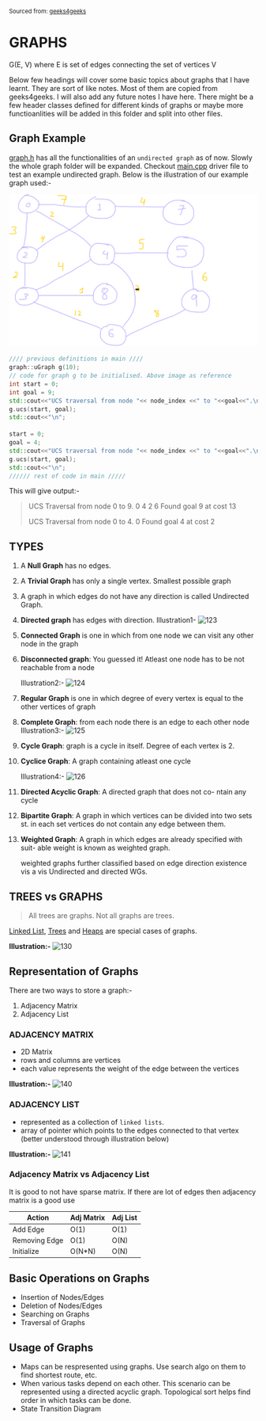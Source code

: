 <small> Sourced from: [geeks4geeks](https://www.geeksforgeeks.org/graph-data-structure-and-algorithms/)</small>
 
# GRAPHS 

G(E, V) where E is set of edges connecting 
the set of vertices V


Below few headings will cover some basic topics about graphs that I have learnt. They are sort of like notes. Most of them are copied from geeks4geeks. I will also add any future notes I have here. There might be a few header classes defined for different kinds of graphs or maybe more functioanlities will be added in this folder and split into other files.


## Graph Example

[graph.h](./graph.h) has all the functionalities of an `undirected graph` as of now. Slowly the whole graph folder will be expanded. Checkout [main.cpp](./main.cpp) driver file to test an example undirected graph. Below is the illustration of our example graph used:-

![exampleGraph](exampleGraph.png)

```cpp
//// previous definitions in main ////
graph::uGraph g(10);
// code for graph g to be initialised. Above image as reference 
int start = 0;
int goal = 9;
std::cout<<"UCS traversal from node "<< node_index <<" to "<<goal<<".\n";
g.ucs(start, goal);
std::cout<<"\n";

start = 0;
goal = 4;
std::cout<<"UCS traversal from node "<< node_index <<" to "<<goal<<".\n";
g.ucs(start, goal);
std::cout<<"\n";
////// rest of code in main /////
```

This will give output:- &nbsp;
> UCS Traversal from node 0 to 9.
> 0 4 2 6 
> Found goal 9 at cost 13
> 
> UCS Traversal from node 0 to 4.
> 0
> Found goal 4 at cost 2


## TYPES

1.  A **Null Graph** has no edges.

2.  A **Trivial Graph** has only a single vertex. Smallest possible graph

3.  A graph in which edges do not have any direction is called Undirected Graph.

4.  **Directed graph** has edges with direction. 
    Illustration1-
    ![123](https://media.geeksforgeeks.org/wp-content/uploads/20200630114438/directed.jpg)

5.  **Connected Graph** is one in which from one node we can
    visit any other node in the graph

6. **Disconnected graph**: You guessed it! Atleast one node has to
    be not reachable from a node

    Illustration2:-
    ![124](https://media.geeksforgeeks.org/wp-content/uploads/20200630121400/connected1.jpg)

7.  **Regular Graph** is one in which degree of every vertex is equal
    to the other vertices of graph

8.  **Complete Graph**: from each node there is an edge to each other node    
    Illustration3:-
    ![125](https://media.geeksforgeeks.org/wp-content/uploads/20200630122008/regular.jpg)

9.  **Cycle Graph**: graph is a cycle in itself. Degree of each vertex is 2.
10. **Cyclice Graph**: A graph containing atleast one cycle

    Illustration4:-
    ![126](https://media.geeksforgeeks.org/wp-content/uploads/20200630122225/cyclic.jpg)

11. **Directed Acyclic Graph**: A directed graph that does not co-
    ntain any cycle

12. **Bipartite Graph**: A graph in which vertices can be divided into
    two sets st. in each set vertices do not contain any edge
    between them.

13. **Weighted Graph**:
    A graph in which edges are already specified with suit-
    able weight is known as weighted graph.

    weighted graphs further classified based on edge direction
    existence vis a vis Undirected and directed WGs.


## TREES vs GRAPHS

> All trees are graphs.
> Not all graphs are trees.


[Linked List](../linked%20lists/), [Trees](../trees/) and [Heaps](../heap/) are special cases of graphs.


**Illustration:-**
![130](https://media.geeksforgeeks.org/wp-content/uploads/20200630123458/tree_vs_graph.jpg)

## Representation of Graphs
There are two ways to store a graph:-

1. Adjacency Matrix
2. Adjacency List

### ADJACENCY MATRIX
- 2D Matrix
- rows and columns are vertices
- each value represents the weight of the edge between the vertices

**Illustration:-**
![140](https://media.geeksforgeeks.org/wp-content/uploads/20200630124726/adjacency_mat1.jpg)

### ADJACENCY LIST 
- represented as a collection of `linked lists`.
- array of pointer which points to the edges connected to that vertex (better understood through illustration below)

**Illustration:-**
![141](https://media.geeksforgeeks.org/wp-content/uploads/20200630125356/adjacency_list.jpg)

### Adjacency Matrix vs Adjacency List

It is good to not have sparse matrix. If there are lot
of edges then adjacency matrix is a good use

Action        | Adj Matrix   | Adj List 
--------------|--------------|---------
Add Edge      |  O(1)        | O(1)
Removing Edge |  O(1)        | O(N)
Initialize    |  O(N*N)      | O(N)


## Basic Operations on Graphs

- Insertion of Nodes/Edges
- Deletion of Nodes/Edges
- Searching on Graphs
- Traversal of Graphs

## Usage of Graphs

- Maps can be respresented using graphs. Use search algo on
them to find shortest route, etc.
- When various tasks depend on each other. This scenario can be represented using a directed acyclic graph. Topological sort helps find order in which tasks can be done.
- State Transition Diagram



